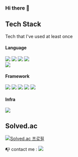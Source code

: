 ### Hi there 👋

## Tech Stack
Tech that I've used at least once   

#### Language
<img src="https://img.shields.io/badge/Python-3766AB?style=flat-square&logo=Python&logoColor=white"/></a>
<img src="https://img.shields.io/badge/JavaScript-F7DF1E?style=flat-square&logo=JavaScript&logoColor=black"/></a>
<img src="https://img.shields.io/badge/CSS-1572B6?style=flat-square&logo=CSS3&logoColor=white"/></a>
<img src="https://img.shields.io/badge/HTML5-E34F26?style=flat-square&logo=HTML5&logoColor=white"/></a>   
<img src="https://img.shields.io/badge/TypeScript-3178C6?style=flat-square&logo=TypeScript&logoColor=white"/></a>
#### Framework
<img src="https://img.shields.io/badge/React-61DAFB?style=flat-square&logo=React&logoColor=white"/></a>
<img src="https://img.shields.io/badge/Redux--toolkit-764ABC?style=flat-square&logo=Redux&logoColor=white"/></a>
<img src="https://img.shields.io/badge/styled--components-DB7093?style=flat-square&logo=styled-components&logoColor=yellow"/></a>
<img src="https://img.shields.io/badge/Vue.js-4FC08D?style=flat-square&logo=Vue.js&logoColor=white"/></a>
<img src="https://img.shields.io/badge/Django-092E20?style=flat-square&logo=Django&logoColor=white"/></a>
#### Infra
<img src="https://img.shields.io/badge/Jira-0052CC?style=flat-square&logo=Jira Software&logoColor=white"/></a>

## Solved.ac
[![Solved.ac 프로필](http://mazassumnida.wtf/api/v2/generate_badge?boj=busanbukgu)](https://solved.ac/busanbukgu)

📭 contact me : <a href="mailto:qres3408@gmail.com"><img src="https://img.shields.io/badge/Gmail-EA4335?style=flat-square&logo=Gmail&logoColor=white&link=qres3408@gmail.com"/></a>
